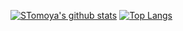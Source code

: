 [![STomoya's github stats](https://github-readme-stats.vercel.app/api?username=STomoya&show_icons=true)](https://github.com/anuraghazra/github-readme-stats)
[![Top Langs](https://github-readme-stats.vercel.app/api/top-langs/?username=STomoya&hide=jupyter%20notebook)](https://github.com/anuraghazra/github-readme-stats)

